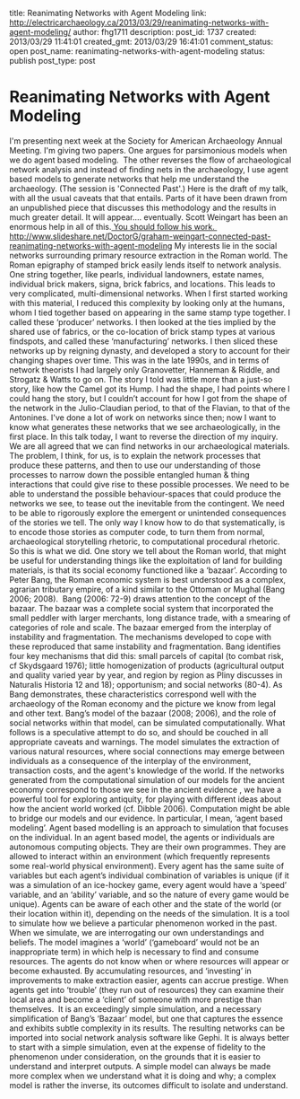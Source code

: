 title: Reanimating Networks with Agent Modeling
link: http://electricarchaeology.ca/2013/03/29/reanimating-networks-with-agent-modeling/
author: fhg1711
description: 
post_id: 1737
created: 2013/03/29 11:41:01
created_gmt: 2013/03/29 16:41:01
comment_status: open
post_name: reanimating-networks-with-agent-modeling
status: publish
post_type: post

# Reanimating Networks with Agent Modeling

I'm presenting next week at the Society for American Archaeology Annual Meeting. I'm giving two papers. One argues for parsimonious models when we do agent based modeling.  The other reverses the flow of archaeological network analysis and instead of finding nets in the archaeology, I use agent based models to generate networks that help me understand the archaeology. (The session is 'Connected Past'.) Here is the draft of my talk, with all the usual caveats that that entails. Parts of it have been drawn from an unpublished piece that discusses this methodology and the results in much greater detail. It will appear.... eventually. Scott Weingart has been an enormous help in all of this.[ You should follow his work. ](http://www.scottbot.net/HIAL/?page_id=22226) http://www.slideshare.net/DoctorG/graham-weingart-connected-past-reanimating-networks-with-agent-modeling My interests lie in the social networks surrounding primary resource extraction in the Roman world. The Roman epigraphy of stamped brick easily lends itself to network analysis. One string together, like pearls, individual landowners, estate names, individual brick makers, signa, brick fabrics, and locations. This leads to very complicated, multi-dimensional networks. When I first started working with this material, I reduced this complexity by looking only at the humans, whom I tied together based on appearing in the same stamp type together. I called these ‘producer’ networks. I then looked at the ties implied by the shared use of fabrics, or the co-location of brick stamp types at various findspots, and called these ‘manufacturing’ networks. I then sliced these networks up by reigning dynasty, and developed a story to account for their changing shapes over time. This was in the late 1990s, and in terms of network theorists I had largely only Granovetter, Hanneman & Riddle, and Strogatz & Watts to go on. The story I told was little more than a just-so story, like how the Camel got its Hump. I had the shape, I had points where I could hang the story, but I couldn’t account for how I got from the shape of the network in the Julio-Claudian period, to that of the Flavian, to that of the Antonines. I've done a lot of work on networks since then; now I want to know what generates these networks that we see archaeologically, in the first place. In this talk today, I want to reverse the direction of my inquiry. We are all agreed that we can find networks in our archaeological materials. The problem, I think, for us, is to explain the network processes that produce these patterns, and then to use our understanding of those processes to narrow down the possible entangled human & thing interactions that could give rise to these possible processes. We need to be able to understand the possible behaviour-spaces that could produce the networks we see, to tease out the inevitable from the contingent. We need to be able to rigorously explore the emergent or unintended consequences of the stories we tell. The only way I know how to do that systematically, is to encode those stories as computer code, to turn them from normal, archaeological storytelling rhetoric, to computational procedural rhetoric. So this is what we did. One story we tell about the Roman world, that might be useful for understanding things like the exploitation of land for building materials, is that its social economy functioned like a ‘bazaar’. According to Peter Bang, the Roman economic system is best understood as a complex, agrarian tributary empire, of a kind similar to the Ottoman or Mughal (Bang 2006; 2008).  Bang (2006: 72-9) draws attention to the concept of the bazaar. The bazaar was a complete social system that incorporated the small peddler with larger merchants, long distance trade, with a smearing of categories of role and scale. The bazaar emerged from the interplay of instability and fragmentation. The mechanisms developed to cope with these reproduced that same instability and fragmentation. Bang identifies four key mechanisms that did this: small parcels of capital (to combat risk, cf Skydsgaard 1976); little homogenization of products (agricultural output and quality varied year by year, and region by region as Pliny discusses in Naturalis Historia 12 and 18); opportunism; and social networks (80-4). As Bang demonstrates, these characteristics correspond well with the archaeology of the Roman economy and the picture we know from legal and other text. Bang’s model of the bazaar (2008; 2006), and the role of social networks within that model, can be simulated computationally. What follows is a speculative attempt to do so, and should be couched in all appropriate caveats and warnings. The model simulates the extraction of various natural resources, where social connections may emerge between individuals as a consequence of the interplay of the environment, transaction costs, and the agent's knowledge of the world. If the networks generated from the computational simulation of our models for the ancient economy correspond to those we see in the ancient evidence , we have a powerful tool for exploring antiquity, for playing with different ideas about how the ancient world worked (cf. Dibble 2006). Computation might be able to bridge our models and our evidence. In particular, I mean, ‘agent based modeling’. Agent based modelling is an approach to simulation that focuses on the individual. In an agent based model, the agents or individuals are autonomous computing objects. They are their own programmes. They are allowed to interact within an environment (which frequently represents some real-world physical environment). Every agent has the same suite of variables but each agent’s individual combination of variables is unique (if it was a simulation of an ice-hockey game, every agent would have a ‘speed’ variable, and an ‘ability’ variable, and so the nature of every game would be unique). Agents can be aware of each other and the state of the world (or their location within it), depending on the needs of the simulation. It is a tool to simulate how we believe a particular phenomenon worked in the past. When we simulate, we are interrogating our own understandings and beliefs. The model imagines a ‘world’ (‘gameboard’ would not be an inappropriate term) in which help is necessary to find and consume resources. The agents do not know when or where resources will appear or become exhausted. By accumulating resources, and ‘investing’ in improvements to make extraction easier, agents can accrue prestige. When agents get into ‘trouble’ (they run out of resources) they can examine their local area and become a ‘client’ of someone with more prestige than themselves.  It is an exceedingly simple simulation, and a necessary simplification of Bang’s ‘Bazaar’ model, but one that captures the essence and exhibits subtle complexity in its results. The resulting networks can be imported into social network analysis software like Gephi. It is always better to start with a simple simulation, even at the expense of fidelity to the phenomenon under consideration, on the grounds that it is easier to understand and interpret outputs. A simple model can always be made more complex when we understand what it is doing and why; a complex model is rather the inverse, its outcomes difficult to isolate and understand.